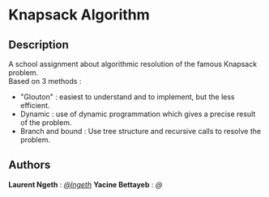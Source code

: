 # Knapsack Algorithm
## Description

A school assignment about algorithmic resolution of the famous Knapsack problem.  
Based on 3 methods :  
- "Glouton" : easiest to understand and to implement, but the less efficient.
- Dynamic : use of dynamic programmation which gives a precise result of the problem.
- Branch and bound : Use tree structure and recursive calls to resolve the problem.

## Authors

**Laurent Ngeth** : [*@lngeth*](https://github.com/lngeth)
**Yacine Bettayeb** : *@*
